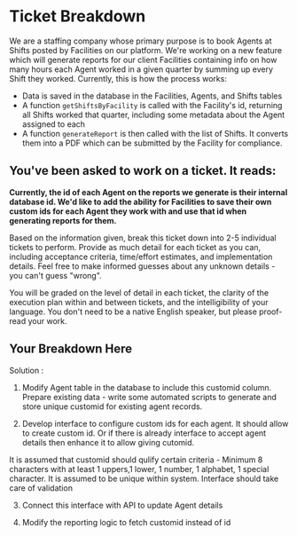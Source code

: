# Ticket Breakdown
We are a staffing company whose primary purpose is to book Agents at Shifts posted by Facilities on our platform. We're working on a new feature which will generate reports for our client Facilities containing info on how many hours each Agent worked in a given quarter by summing up every Shift they worked. Currently, this is how the process works:

- Data is saved in the database in the Facilities, Agents, and Shifts tables
- A function `getShiftsByFacility` is called with the Facility's id, returning all Shifts worked that quarter, including some metadata about the Agent assigned to each
- A function `generateReport` is then called with the list of Shifts. It converts them into a PDF which can be submitted by the Facility for compliance.

## You've been asked to work on a ticket. It reads:

**Currently, the id of each Agent on the reports we generate is their internal database id. We'd like to add the ability for Facilities to save their own custom ids for each Agent they work with and use that id when generating reports for them.**


Based on the information given, break this ticket down into 2-5 individual tickets to perform. Provide as much detail for each ticket as you can, including acceptance criteria, time/effort estimates, and implementation details. Feel free to make informed guesses about any unknown details - you can't guess "wrong".


You will be graded on the level of detail in each ticket, the clarity of the execution plan within and between tickets, and the intelligibility of your language. You don't need to be a native English speaker, but please proof-read your work.

## Your Breakdown Here

Solution : 

1) Modify Agent table in the database to include this customid column.
    Prepare existing data - write some automated scripts to generate and store unique customid for existing agent records. 

2) Develop interface to configure custom ids for each agent. It should allow to create custom id. Or if there is already interface to accept agent details then enhance it to allow giving cutomid. 

It is assumed that customid should qulify certain criteria - Minimum 8 characters with at least 1 uppers,1 lower, 1 number, 1 alphabet, 1 special character. It is assumed to be unique within system.
    Interface should take care of validation 

3) Connect this interface with API to update Agent details

4) Modify the reporting logic to fetch customid instead of id
